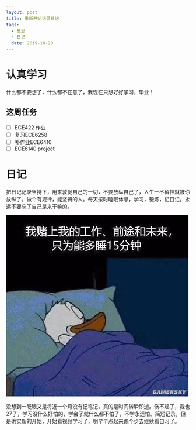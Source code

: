 ```yaml
---
layout: post
title: 重新开始记录日记
tags:
  - 反思
  - 日记
  date: 2019-10-20
---
```


# 认真学习

什么都不要想了，什么都不在意了，我现在只想好好学习，毕业！

## 这周任务

* [ ] ECE422 作业
* [ ] 复习ECE6258
* [ ] 补作业ECE6410
* [ ] ECE6140 project

# 日记

把日记记录坚持下，用来敦促自己的一切，不要放纵自己了，人生一不留神就被你放纵了。做个有规律，能坚持的人。每天按时睡眠休息，学习，锻炼，记日记。永远不要忘了自己是来干嘛的。

![gamersky_124small_248_2019511821498](../assets/img/gamersky_124small_248_2019511821498.jpg)

没想到一眨眼又是将近一个月没有记笔记，真的是时间转瞬即逝。伤不起了，我也27了，学习没什么好怕的，学会了就什么都不怕了，不学永远怕。简短记录，但是确实新的开始，开始看视频学习了，明早早点起来跑个步去继续看自习了。
